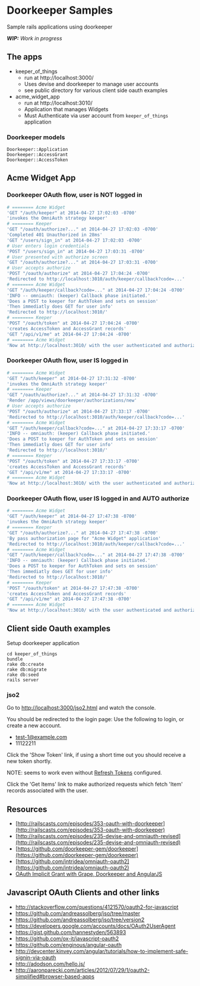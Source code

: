 # Doorkeeper Samples

Sample rails applications using doorkeeper

_**WIP:** Work in progress_

## The apps

* keeper_of_things
  * run at http://localhost:3000/
  * Uses devise and doorkeeper to manage user accounts
  * see public directory for various client side oauth examples
* acme_widget_app
  * run at http://localhost:3010/
  * Application that manages Widgets
  * Must Authenticate via user account from `keeper_of_things` application

### Doorkeeper models

```
Doorkeeper::Application
Doorkeeper::AccessGrant
Doorkeeper::AccessToken
```


## Acme Widget App

### Doorkeeper OAuth flow, user is NOT logged in

```ruby
# ======== Acme Widget
'GET "/auth/keeper" at 2014-04-27 17:02:03 -0700'
'invokes the OmniAuth strategy keeper'
# ======== Keeper
'GET "/oauth/authorize?..." at 2014-04-27 17:02:03 -0700'
'Completed 401 Unauthorized in 28ms'
'GET "/users/sign_in" at 2014-04-27 17:02:03 -0700'
# User enters login credentials
'POST "/users/sign_in" at 2014-04-27 17:03:31 -0700'
# User presented with authorize screen
'GET "/oauth/authorize?..." at 2014-04-27 17:03:31 -0700'
# User accepts authorize
'POST "/oauth/authorize" at 2014-04-27 17:04:24 -0700'
'Redirected to http://localhost:3010/auth/keeper/callback?code=...'
# ======== Acme Widget
'GET "/auth/keeper/callback?code=..." at 2014-04-27 17:04:24 -0700'
'INFO -- omniauth: (keeper) Callback phase initiated.'
'Does a POST to keeper for AuthToken and sets on session'
'Then immediatly does GET for user info'
'Redirected to http://localhost:3010/'
# ======== Keeper
'POST "/oauth/token" at 2014-04-27 17:04:24 -0700'
'creates AccessToken and AccessGrant records'
'GET "/api/v1/me" at 2014-04-27 17:04:24 -0700'
# ======== Acme Widget
'Now at http://localhost:3010/ with the user authenticated and authorized'
```

### Doorkeeper OAuth flow, user IS logged in

```ruby
# ======== Acme Widget
'GET "/auth/keeper" at 2014-04-27 17:31:32 -0700'
'invokes the OmniAuth strategy keeper'
# ======== Keeper
'GET "/oauth/authorize?..." at 2014-04-27 17:31:32 -0700'
'Render /app/views/doorkeeper/authorizations/new'
# User accepts authorize
'POST "/oauth/authorize" at 2014-04-27 17:33:17 -0700'
'Redirected to http://localhost:3010/auth/keeper/callback?code=...'
# ======== Acme Widget
'GET "/auth/keeper/callback?code=..." at 2014-04-27 17:33:17 -0700'
'INFO -- omniauth: (keeper) Callback phase initiated.'
'Does a POST to keeper for AuthToken and sets on session'
'Then immediatly does GET for user info'
'Redirected to http://localhost:3010/'
# ======== Keeper
'POST "/oauth/token" at 2014-04-27 17:33:17 -0700'
'creates AccessToken and AccessGrant records'
'GET "/api/v1/me" at 2014-04-27 17:33:17 -0700'
# ======== Acme Widget
'Now at http://localhost:3010/ with the user authenticated and authorized'
```

### Doorkeeper OAuth flow, user IS logged in and AUTO authorize

```ruby
# ======== Acme Widget
'GET "/auth/keeper" at 2014-04-27 17:47:38 -0700'
'invokes the OmniAuth strategy keeper'
# ======== Keeper
'GET "/oauth/authorize?..." at 2014-04-27 17:47:38 -0700'
'By pass authorization page for "Acme Widget" application'
'Redirected to http://localhost:3010/auth/keeper/callback?code=...'
# ======== Acme Widget
'GET "/auth/keeper/callback?code=..." at 2014-04-27 17:47:38 -0700'
'INFO -- omniauth: (keeper) Callback phase initiated.'
'Does a POST to keeper for AuthToken and sets on session'
'Then immediatly does GET for user info'
'Redirected to http://localhost:3010/'
# ======== Keeper
'POST "/oauth/token" at 2014-04-27 17:47:38 -0700'
'creates AccessToken and AccessGrant records'
'GET "/api/v1/me" at 2014-04-27 17:47:38 -0700'
# ======== Acme Widget
'Now at http://localhost:3010/ with the user authenticated and authorized'
```

## Client side Oauth examples

Setup doorkeeper application

```
cd keeper_of_things
bundle
rake db:create
rake db:migrate
rake db:seed
rails server
```

### jso2

Go to [http://localhost:3000/jso2.html](http://localhost:3000/jso2.html) and watch the console.

You should be redirected to the login page: Use the following to login, or create a new account.

* test-1@example.com
* 11122211

Click the 'Show Token' link, if using a short time out you should receive a new token shortly.

NOTE: seems to work even without [Refresh Tokens](https://github.com/doorkeeper-gem/doorkeeper/wiki/Enable-Refresh-Token-Credentials) configured.

Click the 'Get Items' link to make authorized requests which fetch 'Item' records associated with the user.

## Resources

* [http://railscasts.com/episodes/353-oauth-with-doorkeeper](http://railscasts.com/episodes/353-oauth-with-doorkeeper)
* [http://railscasts.com/episodes/235-devise-and-omniauth-revised](http://railscasts.com/episodes/235-devise-and-omniauth-revised)
* [https://github.com/doorkeeper-gem/doorkeeper](https://github.com/doorkeeper-gem/doorkeeper)
* [https://github.com/intridea/omniauth-oauth2](https://github.com/intridea/omniauth-oauth2)
* [OAuth Implicit Grant with Grape, Doorkeeper and AngularJS](http://codetunes.com/2014/oauth-implicit-grant-with-grape-doorkeeper-and-angularjs/)


## Javascript OAuth Clients and other links

* http://stackoverflow.com/questions/4121570/oauth2-for-javascript
* https://github.com/andreassolberg/jso/tree/master
* https://github.com/andreassolberg/jso/tree/version2
* https://developers.google.com/accounts/docs/OAuth2UserAgent
* https://gist.github.com/hannestyden/563893
* https://github.com/ox-it/javascript-oauth2
* https://github.com/enginous/angular-oauth
* http://devcenter.kinvey.com/angular/tutorials/how-to-implement-safe-signin-via-oauth
* http://adodson.com/hello.js/
* http://aaronparecki.com/articles/2012/07/29/1/oauth2-simplified#browser-based-apps

